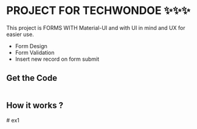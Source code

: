 # PROJECT FOR TECHWONDOE ✨✨✨

This project is FORMS WITH Material-UI and with UI in mind and UX for easier use.

- Form Design
- Form Validation
- Insert new record on form submit


## Get the Code

```

```

 ## How it works ?
#   e x 1  
 